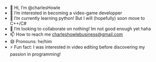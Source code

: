 - 👋 Hi, I’m @charlesHowle
- 👀 I’m interested in becoming a video-game developper
- 🌱 I’m currently learning python! But I will (hopefully) soon move to C++/C#
- 💞️ I’m looking to collaborate on nothing! Im not good enough yet haha
- 📫 How to reach me charleshowlebusiness@gmail.com
- 😄 Pronouns: he/him
- ⚡ Fun fact: I was interested in video editing before discovering my passion in programming!

<!---
charlesHowle/charlesHowle is a ✨ special ✨ repository because its `README.md` (this file) appears on your GitHub profile.
You can click the Preview link to take a look at your changes.
--->
